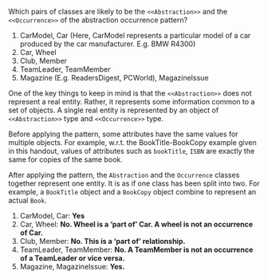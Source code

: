 <panel header="{{ icon_Q_A }} Which situations match the pattern?">
<question has-input="true">

Which pairs of classes are likely to be the `<<Abstraction>>` and the `<<Occurrence>>` of the abstraction occurrence pattern?

1. CarModel, Car (Here, CarModel represents a particular model of a car produced by the car manufacturer. E.g. BMW R4300)
2. Car, Wheel
3. Club, Member
4. TeamLeader, TeamMember
5. Magazine (E.g. ReadersDigest, PCWorld), MagazineIssue

<div slot="answer">

One of the key things to keep in mind is that the `<<Abstraction>>` does not represent a real entity. Rather, it represents some information common to a set of objects. A single real entity is represented by an object of `<<Abstraction>>` type and `<<Occurrence>>` type.

Before applying the pattern, some attributes have the same values for multiple objects. For example, w.r.t. the BookTitle-BookCopy example given in this handout, values of attributes such as `bookTitle`, `ISBN` are exactly the same for copies of the same book.

After applying the pattern, the `Abstraction` and the `Occurrence` classes together represent one entity. It is as if one class has been split into two. For example, a `BookTitle` object and a `BookCopy` object combine to represent an actual `Book`.

1.	CarModel, Car: **Yes**
2.	Car, Wheel: **No. Wheel is a ‘part of’ Car. A wheel is not an occurrence of Car.**
3.	Club, Member: **No. This is a ‘part of’ relationship.**
4.	TeamLeader, TeamMember: **No. A TeamMember is not an occurrence of a TeamLeader or vice versa.**
5.	Magazine, MagazineIssue: **Yes.**

</div>
</question>
</panel>
